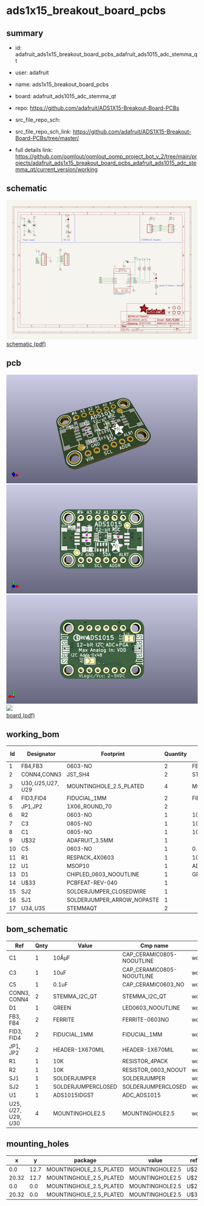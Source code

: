# ads1x15_breakout_board_pcbs
 
## summary 
* id: adafruit_ads1x15_breakout_board_pcbs_adafruit_ads1015_adc_stemma_qt
* user: adafruit
* name: ads1x15_breakout_board_pcbs
* board: adafruit_ads1015_adc_stemma_qt
* repo: https://github.com/adafruit/ADS1X15-Breakout-Board-PCBs



* src_file_repo_sch: 
* src_file_repo_sch_link: https://github.com/adafruit/ADS1X15-Breakout-Board-PCBs/tree/master/
* full details link: https://github.com/oomlout/oomlout_oomp_project_bot_v_2/tree/main/projects/adafruit_ads1x15_breakout_board_pcbs_adafruit_ads1015_adc_stemma_qt/current_version/working  

## schematic  
![](working_schematic_600.png)  
[schematic (pdf)](working_schematic.pdf) 






















## pcb  
![](working_3d_600.png) 
![](working_3d_front_600.png)  
![](working_3d_back_600.png)  
![](working_600.png)  
[board (pdf)](working.pdf)  

## working_bom
| Id | Designator | Footprint | Quantity | Designation | Supplier and ref |  | None | 
| --- | --- | --- | --- | --- | --- | --- | --- | 
| 1 | FB4,FB3 | 0603-NO | 2 | FERRITE |  |  | [''] | 
| 2 | CONN4,CONN3 | JST_SH4 | 2 | STEMMA_I2C_QT |  |  | [''] | 
| 3 | U$30,U$25,U$27,U$29 | MOUNTINGHOLE_2.5_PLATED | 4 | MOUNTINGHOLE2.5 |  |  | [''] | 
| 4 | FID3,FID4 | FIDUCIAL_1MM | 2 | FIDUCIAL_1MM |  |  | [''] | 
| 5 | JP1,JP2 | 1X06_ROUND_70 | 2 |  |  |  | [''] | 
| 6 | R2 | 0603-NO | 1 | 10K |  |  | [''] | 
| 7 | C3 | 0805-NO | 1 | 10uF |  |  | [''] | 
| 8 | C1 | 0805-NO | 1 | 10ÂµF |  |  | [''] | 
| 9 | U$32 | ADAFRUIT_3.5MM | 1 |  |  |  | [''] | 
| 10 | C5 | 0603-NO | 1 | 0.1uF |  |  | [''] | 
| 11 | R1 | RESPACK_4X0603 | 1 | 10K |  |  | [''] | 
| 12 | U1 | MSOP10 | 1 | ADS1015IDGST |  |  | [''] | 
| 13 | D1 | CHIPLED_0603_NOOUTLINE | 1 | GREEN |  |  | [''] | 
| 14 | U$33 | PCBFEAT-REV-040 | 1 |  |  |  | [''] | 
| 15 | SJ2 | SOLDERJUMPER_CLOSEDWIRE | 1 |  |  |  | [''] | 
| 16 | SJ1 | SOLDERJUMPER_ARROW_NOPASTE | 1 |  |  |  | [''] | 
| 17 | U$34,U$35 | STEMMAQT | 2 |  |  |  | [''] | 


## bom_schematic
| Ref | Qnty | Value | Cmp name | Footprint | Description | Vendor | DNP | 
| --- | --- | --- | --- | --- | --- | --- | --- | 
| C1 | 1 | 10ÂµF | CAP_CERAMIC0805-NOOUTLINE | working:0805-NO |  |  |  | 
| C3 | 1 | 10uF | CAP_CERAMIC0805-NOOUTLINE | working:0805-NO |  |  |  | 
| C5 | 1 | 0.1uF | CAP_CERAMIC0603_NO | working:0603-NO |  |  |  | 
| CONN3, CONN4 | 2 | STEMMA_I2C_QT | STEMMA_I2C_QT | working:JST_SH4 |  |  |  | 
| D1 | 1 | GREEN | LED0603_NOOUTLINE | working:CHIPLED_0603_NOOUTLINE |  |  |  | 
| FB3, FB4 | 2 | FERRITE | FERRITE-0603NO | working:0603-NO |  |  |  | 
| FID3, FID4 | 2 | FIDUCIAL_1MM | FIDUCIAL_1MM | working:FIDUCIAL_1MM |  |  |  | 
| JP1, JP2 | 2 | HEADER-1X670MIL | HEADER-1X670MIL | working:1X06_ROUND_70 |  |  |  | 
| R1 | 1 | 10K | RESISTOR_4PACK | working:RESPACK_4X0603 |  |  |  | 
| R2 | 1 | 10K | RESISTOR_0603_NOOUT | working:0603-NO |  |  |  | 
| SJ1 | 1 | SOLDERJUMPER | SOLDERJUMPER | working:SOLDERJUMPER_ARROW_NOPASTE |  |  |  | 
| SJ2 | 1 | SOLDERJUMPERCLOSED | SOLDERJUMPERCLOSED | working:SOLDERJUMPER_CLOSEDWIRE |  |  |  | 
| U1 | 1 | ADS1015IDGST | ADC_ADS1015 | working:MSOP10 |  |  |  | 
| U$25, U$27, U$29, U$30 | 4 | MOUNTINGHOLE2.5 | MOUNTINGHOLE2.5 | working:MOUNTINGHOLE_2.5_PLATED |  |  |  | 


## mounting_holes
| x | y | package | value | ref | size | 
| --- | --- | --- | --- | --- | --- | 
| 0.0 | 12.7 | MOUNTINGHOLE_2.5_PLATED | MOUNTINGHOLE2.5 | U$25 | m3 | 
| 20.32 | 12.7 | MOUNTINGHOLE_2.5_PLATED | MOUNTINGHOLE2.5 | U$27 | m3 | 
| 0.0 | 0.0 | MOUNTINGHOLE_2.5_PLATED | MOUNTINGHOLE2.5 | U$29 | m3 | 
| 20.32 | 0.0 | MOUNTINGHOLE_2.5_PLATED | MOUNTINGHOLE2.5 | U$30 | m3 | 


